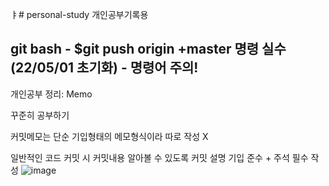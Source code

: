 ㅑ# personal-study
개인공부기록용

## git bash - $git push origin +master 명령 실수(22/05/01 초기화) - 명령어 주의!
개인공부 정리: Memo 

꾸준히 공부하기

커밋메모는 단순 기입형태의 메모형식이라 따로 작성 X 

일반적인 코드 커밋 시 커밋내용 알아볼 수 있도록 커밋 설명 기입 준수  + 주석 필수 작성 
![image](https://user-images.githubusercontent.com/97571604/193751171-263ae6bc-f61b-45ee-ae5a-16ed112f5a5c.png)
